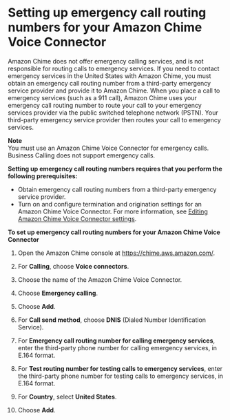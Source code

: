 # Setting up emergency call routing numbers for your Amazon Chime Voice Connector<a name="chime-voice-connector-emergency-calling"></a>

Amazon Chime does not offer emergency calling services, and is not responsible for routing calls to emergency services\. If you need to contact emergency services in the United States with Amazon Chime, you must obtain an emergency call routing number from a third\-party emergency service provider and provide it to Amazon Chime\. When you place a call to emergency services \(such as a 911 call\), Amazon Chime uses your emergency call routing number to route your call to your emergency services provider via the public switched telephone network \(PSTN\)\. Your third\-party emergency service provider then routes your call to emergency services\.

**Note**  
You must use an Amazon Chime Voice Connector for emergency calls\. Business Calling does not support emergency calls\.

**Setting up emergency call routing numbers requires that you perform the following prerequisites:**
+ Obtain emergency call routing numbers from a third\-party emergency service provider\.
+ Turn on and configure termination and origination settings for an Amazon Chime Voice Connector\. For more information, see [Editing Amazon Chime Voice Connector settings](edit-voicecon.md)\.

**To set up emergency call routing numbers for your Amazon Chime Voice Connector**

1. Open the Amazon Chime console at [https://chime\.aws\.amazon\.com/](https://chime.aws.amazon.com)\.

1. For **Calling**, choose **Voice connectors**\.

1. Choose the name of the Amazon Chime Voice Connector\.

1. Choose **Emergency calling**\.

1. Choose **Add**\.

1. For **Call send method**, choose **DNIS** \(Dialed Number Identification Service\)\.

1. For **Emergency call routing number for calling emergency services**, enter the third\-party phone number for calling emergency services, in E\.164 format\.

1. For **Test routing number for testing calls to emergency services**, enter the third\-party phone number for testing calls to emergency services, in E\.164 format\.

1. For **Country**, select **United States**\.

1. Choose **Add**\.